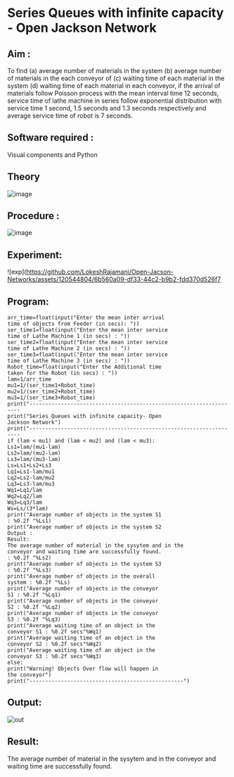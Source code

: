 # Series Queues with infinite capacity - Open Jackson Network

## Aim :
To find (a) average number of materials in the system (b) average number of materials in the each conveyor of (c) waiting time of each material in the system (d) waiting time of each material in each conveyor, if the arrival  of materials follow Poisson process with the mean interval time 12 seconds, service time of  lathe machine in series follow exponential distribution  with service time  1 second, 1.5 seconds and 1.3 seconds respectively and average service time of robot is 7 seconds.

## Software required :
Visual components and Python

## Theory

![image](https://user-images.githubusercontent.com/103921593/203239736-7b81f599-71a8-4ae7-b63e-5d98acd9ea54.png)


## Procedure :

![image](https://user-images.githubusercontent.com/103921593/203239789-bc870dce-6727-487b-a0e2-4fc3f5114889.png)


## Experiment:
![exp](https://github.com/LokeshRajamani/Open-Jacson-Networks/assets/120544804/6b560a09-df33-44c2-b9b2-fdd370d526f7

## Program:
```
arr_time=float(input("Enter the mean inter arrival
time of objects from Feeder (in secs): "))
ser_time1=float(input("Enter the mean inter service
time of Lathe Machine 1 (in secs) : "))
ser_time2=float(input("Enter the mean inter service
time of Lathe Machine 2 (in secs) : "))
ser_time3=float(input("Enter the mean inter service
time of Lathe Machine 3 (in secs) : "))
Robot_time=float(input("Enter the Additional time
taken for the Robot (in secs) : "))
lam=1/arr_time
mu1=1/(ser_time1+Robot_time)
mu2=1/(ser_time2+Robot_time)
mu3=1/(ser_time3+Robot_time)
print("-------------------------------------------------------------------
print("Series Queues with infinite capacity- Open
Jackson Network")
print("-------------------------------------------------------------------
if (lam < mu1) and (lam < mu2) and (lam < mu3):
Ls1=lam/(mu1-lam)
Ls2=lam/(mu2-lam)
Ls3=lam/(mu3-lam)
Ls=Ls1+Ls2+Ls3
Lq1=Ls1-lam/mu1
Lq2=Ls2-lam/mu2
Lq3=Ls3-lam/mu3
Wq1=Lq1/lam
Wq2=Lq2/lam
Wq3=Lq3/lam
Ws=Ls/(3*lam)
print("Average number of objects in the system S1
: %0.2f "%Ls1)
print("Average number of objects in the system S2
Output :
Result:
The average number of material in the sysytem and in the
conveyor and waiting time are successfully found.
: %0.2f "%Ls2)
print("Average number of objects in the system S3
: %0.2f "%Ls3)
print("Average number of objects in the overall
system : %0.2f "%Ls)
print("Average number of objects in the conveyor
S1 : %0.2f "%Lq1)
print("Average number of objects in the conveyor
S2 : %0.2f "%Lq2)
print("Average number of objects in the conveyor
S3 : %0.2f "%Lq3)
print("Average waiting time of an object in the
conveyor S1 : %0.2f secs"%Wq1)
print("Average waiting time of an object in the
conveyor S2 : %0.2f secs"%Wq2)
print("Average waiting time of an object in the
conveyor S3 : %0.2f secs"%Wq3)
else:
print("Warning! Objects Over flow will happen in
the conveyor")
print("-------------------------------------------------")
```
## Output:
![out](https://github.com/LokeshRajamani/Open-Jacson-Networks/assets/120544804/c182c1db-1331-46ae-a173-7ff144678402)

## Result:
The average number of material in the sysytem and in the
conveyor and waiting time are successfully found.
